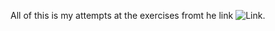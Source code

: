 All of this is my attempts at the exercises fromt he link ![Link](https://www.learn-c.org/en/Binary_trees).
